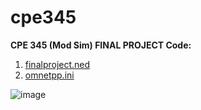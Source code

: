 # cpe345
**CPE 345 (Mod Sim) FINAL PROJECT Code:**

1. [finalproject.ned](https://github.com/pherrer/cpe345/blob/1c1d71a9eb41ca322dab33e2be915c76fbc4e658/finalproject.ned)
2. [omnetpp.ini](https://github.com/pherrer/cpe345/blob/main/omnetpp.ini)

![image](https://github.com/user-attachments/assets/c3ab1ac7-85a7-40a1-9154-5b65a68f9656)
